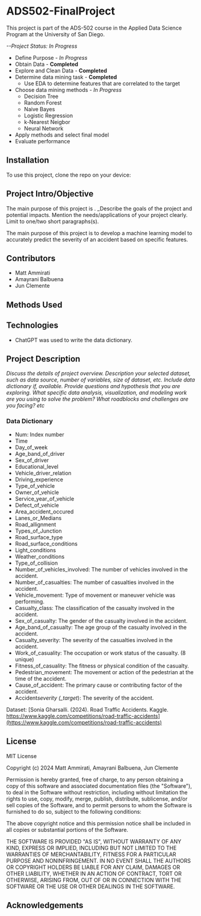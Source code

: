 # ADS502-FinalProject

This project is part of the ADS-502 course in the Applied Data Science Program at the University of San Diego.

_--Project Status: In Progress_

- Define Purpose - _In Progress_
- Obtain Data - **Completed**
- Explore and Clean Data - **Completed**
- Determine data mining task - **Completed**
  - Use EDA to determine features that are correlated to the target
- Choose data mining methods - _In Progress_
  - Decision Tree
  - Random Forest
  - Naive Bayes
  - Logistic Regression
  - k-Nearest Neigbor
  - Neural Network
- Apply methods and select final model
- Evaluate performance

## Installation

To use this project, clone the repo on your device:
<steps to clone repo>

## Project Intro/Objective

The main purpose of this project is _<enter reason>_. \_Describe the goals of the project
and potential impacts. Mention the needs/applications of your project clearly.
Limit to one/two short paragraphs(s).

The main purpose of this project is to develop a machine learning model to accurately predict the severity of an accident based on specific features.

## Contributors

- Matt Ammirati
- Amayrani Balbuena
- Jun Clemente

## Methods Used

## Technologies

- ChatGPT was used to write the data dictionary.

## Project Description

_Discuss the details of project overview. Description your selected dataset, such as data source, number of variables, size of dataset, etc. Include data dictionary if, available. Provide questions and hypothesis that you are exploring. What specific data analysis, visualization, and modeling work are you using to solve the problem? What roadblocks and challenges are you facing? etc_

### Data Dictionary

- Num: Index number
- Time
- Day_of_week
- Age_band_of_driver
- Sex_of_driver
- Educational_level
- Vehicle_driver_relation
- Driving_experience
- Type_of_vehicle
- Owner_of_vehicle
- Service_year_of_vehicle
- Defect_of_vehicle
- Area_accident_occured
- Lanes_or_Medians
- Road_allignment
- Types_of_Junction
- Road_surface_type
- Road_surface_conditions
- Light_conditions
- Weather_conditions
- Type_of_collision
- Number_of_vehicles_involved: The number of vehicles involved in the accident.
- Number_of_casualties: The number of casualties involved in the accident.
- Vehicle_movement: Type of movement or maneuver vehicle was performing.
- Casualty_class: The classification of the casualty involved in the accident.
- Sex_of_casualty: The gender of the casualty involved in the accident.
- Age_band_of_casualty: The age group of the casualty involved in the accident.
- Casualty_severity: The severity of the casualties involved in the accident.
- Work_of_casuality: The occupation or work status of the casualty. (8 unique)
- Fitness_of_casuality: The fitness or physical condition of the casualty.
- Pedestrian_movement: The movement or action of the pedestrian at the time of the accident.
- Cause_of_accident: The primary cause or contributing factor of the accident.
- Accident*severity (\_target*): The severity of the accident.

Dataset: [Sonia Gharsalli. (2024). Road Traffic Accidents. Kaggle. https://www.kaggle.com/competitions/road-traffic-accidents](https://www.kaggle.com/competitions/road-traffic-accidents)

## License

MIT License

Copyright (c) 2024 Matt Ammirati, Amayrani Balbuena, Jun Clemente

Permission is hereby granted, free of charge, to any person obtaining a copy
of this software and associated documentation files (the "Software"), to deal
in the Software without restriction, including without limitation the rights
to use, copy, modify, merge, publish, distribute, sublicense, and/or sell
copies of the Software, and to permit persons to whom the Software is
furnished to do so, subject to the following conditions:

The above copyright notice and this permission notice shall be included in all
copies or substantial portions of the Software.

THE SOFTWARE IS PROVIDED "AS IS", WITHOUT WARRANTY OF ANY KIND, EXPRESS OR
IMPLIED, INCLUDING BUT NOT LIMITED TO THE WARRANTIES OF MERCHANTABILITY,
FITNESS FOR A PARTICULAR PURPOSE AND NONINFRINGEMENT. IN NO EVENT SHALL THE
AUTHORS OR COPYRIGHT HOLDERS BE LIABLE FOR ANY CLAIM, DAMAGES OR OTHER
LIABILITY, WHETHER IN AN ACTION OF CONTRACT, TORT OR OTHERWISE, ARISING FROM,
OUT OF OR IN CONNECTION WITH THE SOFTWARE OR THE USE OR OTHER DEALINGS IN THE
SOFTWARE.

## Acknowledgements
